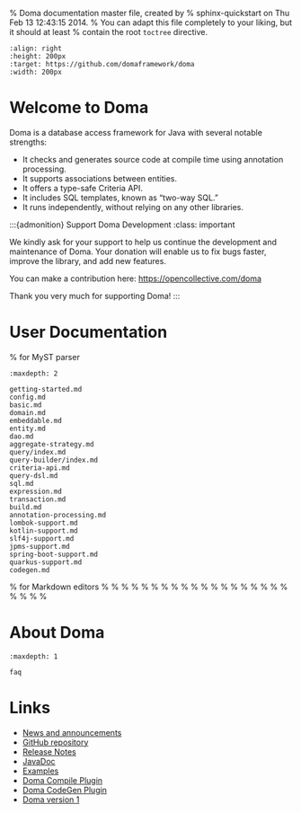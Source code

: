 % Doma documentation master file, created by
% sphinx-quickstart on Thu Feb 13 12:43:15 2014.
% You can adapt this file completely to your liking, but it should at least
% contain the root `toctree` directive.

```{image} images/doma.png
:align: right
:height: 200px
:target: https://github.com/domaframework/doma
:width: 200px
```

# Welcome to Doma

Doma is a database access framework for Java with several notable strengths:

- It checks and generates source code at compile time using annotation processing.
- It supports associations between entities.
- It offers a type-safe Criteria API.
- It includes SQL templates, known as “two-way SQL.”
- It runs independently, without relying on any other libraries.

:::{admonition} Support Doma Development
:class: important

We kindly ask for your support to help us continue the development and maintenance of Doma.
Your donation will enable us to fix bugs faster, improve the library, and add new features.

You can make a contribution here: <https://opencollective.com/doma>

Thank you very much for supporting Doma!
:::

# User Documentation

% for MyST parser
```{toctree}
:maxdepth: 2

getting-started.md
config.md
basic.md
domain.md
embeddable.md
entity.md
dao.md
aggregate-strategy.md
query/index.md
query-builder/index.md
criteria-api.md
query-dsl.md
sql.md
expression.md
transaction.md
build.md
annotation-processing.md
lombok-support.md
kotlin-support.md
slf4j-support.md
jpms-support.md
spring-boot-support.md
quarkus-support.md
codegen.md
```

% for Markdown editors
% [](config.md)
% [](basic.md)
% [](domain.md)
% [](embeddable.md)
% [](entity.md)
% [](dao.md)
% [](aggregate-strategy.md)
% [](query/index.md)
% [](query-builder/index.md)
% [](criteria-api.md)
% [](query-dsl.md)
% [](sql.md)
% [](expression.md)
% [](transaction.md)
% [](build.md)
% [](annotation-processing.md)
% [](lombok-support.md)
% [](kotlin-support.md)
% [](slf4j-support.md)
% [](jpms-support.md)
% [](spring-boot-support.md)
% [](quarkus-support.md)
% [](codegen.md)

# About Doma

```{toctree}
:maxdepth: 1

faq
```

# Links

- [News and announcements](https://twitter.com/domaframework)
- [GitHub repository](https://github.com/domaframework/doma)
- [Release Notes](https://github.com/domaframework/doma/releases)
- [JavaDoc](https://www.javadoc.io/doc/org.seasar.doma/doma-core/latest/index.html)
- [Examples](https://github.com/domaframework/simple-examples)
- [Doma Compile Plugin](https://github.com/domaframework/doma-compile-plugin)
- [Doma CodeGen Plugin](https://github.com/domaframework/doma-codegen-plugin)
- [Doma version 1](http://doma.seasar.org/)
